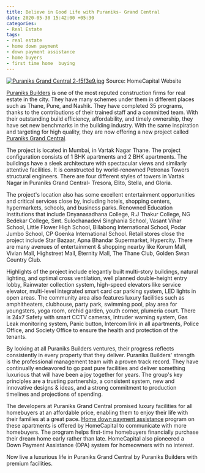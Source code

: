```yaml
---
title: Believe in Good Life with Puraniks- Grand Central
date: 2020-05-30 15:42:00 +05:30
categories:
- Real Estate
tags:
- real estate
- home down payment
- down payment assistance
- home buyers
- first time home  buying
---
```


[![Puraniks Grand Central 2-f5f3e9.jpg](/uploads/Puraniks%20Grand%20Central%202-f5f3e9.jpg)](https://homecapital.in/property/27/puraniks---grand-central-2-bhk)
Source: HomeCapital Website

[Puraniks Builders](https://homecapital.in/project/34/puraniks---city-reserva) is one of the most reputed construction firms for real estate in the city. They have many schemes under them in different places such as Thane, Pune, and Nashik. They have completed 35 programs, thanks to the contributions of their trained staff and a committed team. With their outstanding build efficiency, affordability, and timely ownership, they have set new benchmarks in the building industry. With the same inspiration and targeting for high quality, they are now offering a new project called [Puraniks Grand Central](https://homecapital.in/property/27/puraniks---grand-central-2-bhk).

The project is located in Mumbai, in Vartak Nagar Thane. The project configuration consists of 1 BHK apartments and 2 BHK apartments. The buildings have a sleek architecture with spectacular views and similarly attentive facilities. It is constructed by world-renowned Petronas Towers structural engineers. There are four different styles of towers in Vartak Nagar in Puraniks Grand Central- Tresora, Elito, Stella, and Gloria.

The project's location also has some excellent entertainment opportunities and critical services close by, including hotels, shopping centers, hypermarkets, schools, and business parks. Renowned Education Institutions that include Dnyanasadhana College, R.J Thakur College, NG Bedekar College, Smt. Sulochanadevi Singhania School, Vasant Vihar School, Little Flower High School, Billabong International School, Podar Jumbo School, CP Goenka International School. Retail stores close the project include Star Bazaar, Apna Bhandar Supermarket, Hypercity. There are many avenues of entertainment & shopping nearby like Korum Mall, Vivian Mall, Highstreet Mall, Eternity Mall, The Thane Club, Golden Swan Country Club.

Highlights of the project include elegantly built multi-story buildings, natural lighting, and optimal cross ventilation, well planned double-height entry lobby, Rainwater collection system, high-speed elevators like service elevator, multi-level integrated smart card car parking system, LED lights in open areas. The community area also features luxury facilities such as amphitheaters, clubhouse, party park, swimming pool, play area for youngsters, yoga room, orchid garden, youth corner, plumeria court. There is 24x7 Safety with smart CCTV cameras, Intruder warning system, Gas Leak monitoring system, Panic button, Intercom link in all apartments, Police Office, and Society Office to ensure the health and protection of the tenants.

By looking at all Puraniks Builders ventures, their progress reflects consistently in every property that they deliver. Puraniks Builders' strength is the professional management team with a proven track record. They have continually endeavored to go past pure facilities and deliver something luxurious that will have been a joy together for years. The group's key principles are a trusting partnership, a consistent system, new and innovative designs & ideas, and a strong commitment to production timelines and projections of spending.

The developers at Puraniks Grand Central promised luxury facilities for all homebuyers at an affordable price, enabling them to enjoy their life with their families at a great pace. [Home down payment assistance](https://homecapital.in/program) program on these apartments is offered by HomeCapital to communicate with more homebuyers. The program helps first-time homebuyers financially purchase their dream home early rather than late. HomeCapital also pioneered a Down Payment Assistance (DPA) system for homeowners with no interest.

Now live a luxurious life in Puraniks Grand Central by Puraniks Builders with premium facilities.


